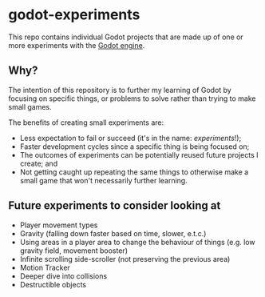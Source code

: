 # godot-experiments

This repo contains individual Godot projects that are made up of one or more experiments with the [Godot engine](https://godotengine.org/).

## Why?

The intention of this repository is to further my learning of Godot by focusing on specific things, or problems to solve rather than trying to make small games.

The benefits of creating small experiments are:

- Less expectation to fail or succeed (it's in the name: _experiments_!);
- Faster development cycles since a specific thing is being focused on;
- The outcomes of experiments can be potentially reused future projects I create; and
- Not getting caught up repeating the same things to otherwise make a small game that won't necessarily further learning.

## Future experiments to consider looking at

- Player movement types
- Gravity (falling down faster based on time, slower, e.t.c.)
- Using areas in a player area to change the behaviour of things (e.g. low gravity field, movement booster)
- Infinite scrolling side-scroller (not preserving the previous area)
- Motion Tracker
- Deeper dive into collisions
- Destructible objects
